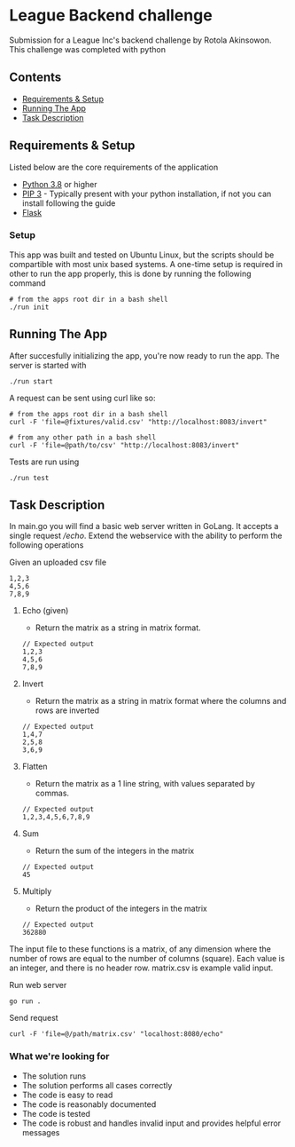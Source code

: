 # League Backend challenge
Submission for a League Inc's backend challenge by Rotola Akinsowon. This challenge was completed with python


## Contents
* [Requirements & Setup](#Requirements-&-Setup)
* [Running The App](#running-the-app)
* [Task Description](#task-description) 


## Requirements & Setup
Listed below are the core requirements of the application
- [Python 3.8](https://www.python.org/downloads/release/python-380/) or higher
- [PIP 3](https://pip.pypa.io/en/stable/installation/) - Typically present with your python installation, if not you 
  can install following the guide
- [Flask](https://flask.palletsprojects.com/en/2.0.x/installation/)

### Setup
This app was built and tested on Ubuntu Linux, but the scripts should be compartible with most unix based systems.
A one-time setup is required in other to run the app properly, this is done by running the following command
  ```shell
  # from the apps root dir in a bash shell
  ./run init
  ```

## Running The App
After succesfully initializing the app, you're now ready to run the app.
The server is started with 

```shell
./run start

```
A request can be sent using curl like so:

```shell
# from the apps root dir in a bash shell
curl -F 'file=@fixtures/valid.csv' "http://localhost:8083/invert"

# from any other path in a bash shell
curl -F 'file=@path/to/csv' "http://localhost:8083/invert"

```

Tests are run using

```shell
./run test

```

## Task Description

In main.go you will find a basic web server written in GoLang. It accepts a single request _/echo_. Extend the webservice with the ability to perform the following operations

Given an uploaded csv file
```
1,2,3
4,5,6
7,8,9
```

1. Echo (given)
    - Return the matrix as a string in matrix format.
    
    ```
    // Expected output
    1,2,3
    4,5,6
    7,8,9
    ``` 
2. Invert
    - Return the matrix as a string in matrix format where the columns and rows are inverted
    ```
    // Expected output
    1,4,7
    2,5,8
    3,6,9
    ``` 
3. Flatten
    - Return the matrix as a 1 line string, with values separated by commas.
    ```
    // Expected output
    1,2,3,4,5,6,7,8,9
    ``` 
4. Sum
    - Return the sum of the integers in the matrix
    ```
    // Expected output
    45
    ``` 
5. Multiply
    - Return the product of the integers in the matrix
    ```
    // Expected output
    362880
    ``` 

The input file to these functions is a matrix, of any dimension where the number of rows are equal to the number of columns (square). Each value is an integer, and there is no header row. matrix.csv is example valid input.  

Run web server
```
go run .
```

Send request
```
curl -F 'file=@/path/matrix.csv' "localhost:8080/echo"
```

### What we're looking for

- The solution runs
- The solution performs all cases correctly
- The code is easy to read
- The code is reasonably documented
- The code is tested
- The code is robust and handles invalid input and provides helpful error messages